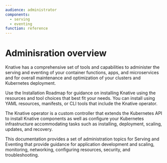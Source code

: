 ```yaml
---
audience: administrator
components:
  - serving
  - eventing
function: reference
---
```

# Adminisration overview

Knative has a comprehensive set of tools and capabilities to administer the serving and eventing of your container functions, apps, and microservices and for overall maintenance and optimization of your clusters and Kubernetes deployment.

Use the Installation Roadmap for guidance on installing Knative using the resources and tool choices that best fit your needs. You can install using YAML resources, manifests, or CLI tools that include the Knative operator.

The Knative operator is a custom controller that extends the Kubernetes API to install Knative components as well as configure your Kubernetes infrastructure accommodating tasks such as installing, deployment, scaling, updates, and recovery.

This documentation provides a set of administration topics for Serving and Eventing that provide guidance for application development and scaling, monitoring, networking, configuring resources, security, and troubleshooting.
